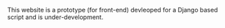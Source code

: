 This website is a prototype (for front-end) devleoped for a Django based script and is under-development.